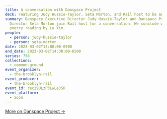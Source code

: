 ```yaml
---
title: A conversation with Danspace Project
deck: Featuring Judy Hussie-Taylor, Seta Morton, and Rail host to be announced
summary: Danspace Executive Director Judy Hussie-Taylor and Danspace Program
  Director Seta Morton join Rail host for a conversation. We conclude with a
  poetry reading by Lu Yim.
people:
  - person: judy-hussie-taylor
  - person: seta-morton
date: 2023-03-02T13:00:00-0500
end_date: 2023-03-02T14:30:00-0500
series: 758
collections:
  - common-ground
event_organizer:
  - the-brooklyn-rail
event_producer:
  - the-brooklyn-rail
event_id: rec29ULzP3LwLeJSR
event_platform:
  - zoom
---
```

[M﻿ore on Danspace Project →](https://danspaceproject.org/)